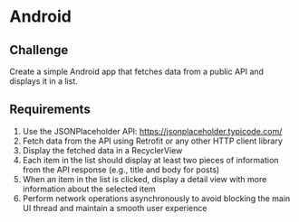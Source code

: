 # Android

## Challenge
Create a simple Android app that fetches data from a public API and displays it in a list.

## Requirements
1. Use the JSONPlaceholder API: https://jsonplaceholder.typicode.com/
2. Fetch data from the API using Retrofit or any other HTTP client library
3. Display the fetched data in a RecyclerView
4. Each item in the list should display at least two pieces of information from the API response (e.g., title and body for posts)
5. When an item in the list is clicked, display a detail view with more information about the selected item
6. Perform network operations asynchronously to avoid blocking the main UI thread and maintain a smooth user experience
